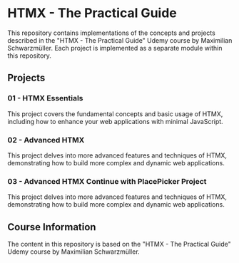 # HTMX - The Practical Guide

This repository contains implementations of the concepts and projects described in the "HTMX - The Practical Guide" Udemy course by Maximilian Schwarzmüller. Each project is implemented as a separate module within this repository.

## Projects

### 01 - HTMX Essentials

This project covers the fundamental concepts and basic usage of HTMX, including how to enhance your web applications with minimal JavaScript.

### 02 - Advanced HTMX

This project delves into more advanced features and techniques of HTMX, demonstrating how to build more complex and dynamic web applications.

### 03 - Advanced HTMX Continue with PlacePicker Project

This project delves into more advanced features and techniques of HTMX, demonstrating how to build more complex and dynamic web applications.

## Course Information

The content in this repository is based on the "HTMX - The Practical Guide" Udemy course by Maximilian Schwarzmüller.
